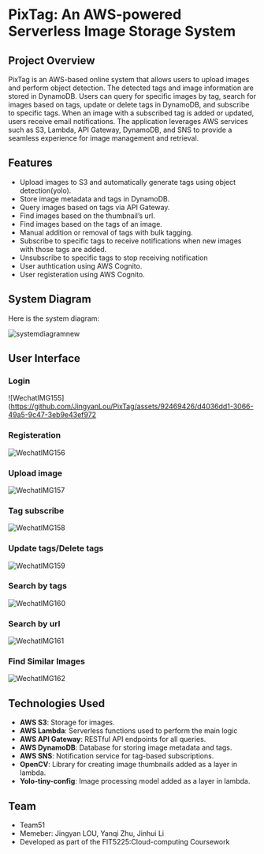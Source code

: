 # PixTag: An AWS-powered Serverless Image Storage System

## Project Overview

PixTag is an AWS-based online system that allows users to upload images and perform object detection. The detected tags and image information are stored in DynamoDB. Users can query for specific images by tag, search for images based on tags, update or delete tags in DynamoDB, and subscribe to specific tags. When an image with a subscribed tag is added or updated, users receive email notifications. The application leverages AWS services such as S3, Lambda, API Gateway, DynamoDB, and SNS to provide a seamless experience for image management and retrieval.

## Features

- Upload images to S3 and automatically generate tags using object detection(yolo).
- Store image metadata and tags in DynamoDB.
- Query images based on tags via API Gateway.
- Find images based on the thumbnail’s url.
- Find images based on the tags of an image.
- Manual addition or removal of tags with bulk tagging.
- Subscribe to specific tags to receive notifications when new images with those tags are added.
- Unsubscribe to specific tags to stop receiving notification
- User authtication using AWS Cognito.
- User registeration using AWS Cognito.


## System Diagram

Here is the system diagram:

![systemdiagramnew](https://github.com/JingyanLou/PixTag/assets/92469426/55847664-6c1e-4801-9f86-80de84314f9b)

## User Interface

### Login
![WechatIMG155](https://github.com/JingyanLou/PixTag/assets/92469426/d4036dd1-3066-49a5-9c47-3eb9e43ef972
### Registeration
![WechatIMG156](https://github.com/JingyanLou/PixTag/assets/92469426/42e1a8d4-7998-4b34-8300-0e3029dee8a8)
### Upload image
![WechatIMG157](https://github.com/JingyanLou/PixTag/assets/92469426/beedd202-6082-4f09-82d8-a04f347111f7)
### Tag subscribe
![WechatIMG158](https://github.com/JingyanLou/PixTag/assets/92469426/a3b0046d-450c-4b46-8463-f3d16890c2cd)
### Update tags/Delete tags
![WechatIMG159](https://github.com/JingyanLou/PixTag/assets/92469426/2050dc26-da34-426a-862c-e95e7422c452)
### Search by tags
![WechatIMG160](https://github.com/JingyanLou/PixTag/assets/92469426/2b130f99-0646-492c-bb24-2290342fa886)
### Search by url
![WechatIMG161](https://github.com/JingyanLou/PixTag/assets/92469426/f46cc47c-24f4-4485-9f54-a6ad64687545)
### Find Similar Images
![WechatIMG162](https://github.com/JingyanLou/PixTag/assets/92469426/d66b17d0-d8b2-46b2-a2e0-4de0c25cd04b)


## Technologies Used

- **AWS S3**: Storage for images.
- **AWS Lambda**: Serverless functions used to perform the main logic
- **AWS API Gateway**: RESTful API endpoints for all queries.
- **AWS DynamoDB**: Database for storing image metadata and tags.
- **AWS SNS**: Notification service for tag-based subscriptions.
- **OpenCV**: Library for creating image thumbnails added as a layer in lambda.
- **Yolo-tiny-config**: Image processing model added as a layer in lambda.

## Team
- Team51
- Memeber: Jingyan LOU, Yanqi Zhu, Jinhui Li
- Developed as part of the FIT5225:Cloud-computing Coursework

